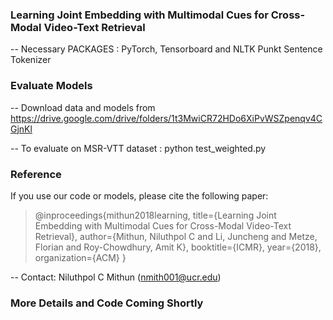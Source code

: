 ### Learning Joint Embedding with Multimodal Cues for Cross-Modal Video-Text Retrieval 

-- Necessary PACKAGES : PyTorch,  Tensorboard  and NLTK Punkt Sentence Tokenizer

### Evaluate Models
-- Download data and models from https://drive.google.com/drive/folders/1t3MwiCR72HDo6XiPvWSZpenqv4CGjnKl

-- To evaluate on MSR-VTT dataset : python test_weighted.py

### Reference 
If you use our code or models, please cite the following paper:

> @inproceedings{mithun2018learning,
  title={Learning Joint Embedding with Multimodal Cues for Cross-Modal Video-Text Retrieval},
  author={Mithun, Niluthpol C and Li, Juncheng and Metze, Florian and Roy-Chowdhury, Amit K},
  booktitle={ICMR},
  year={2018},
  organization={ACM}
}

-- Contact: Niluthpol C Mithun (nmith001@ucr.edu)

### More Details and Code Coming Shortly

